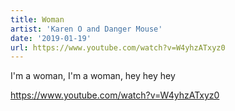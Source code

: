 ```yaml
---
title: Woman
artist: 'Karen O and Danger Mouse'
date: '2019-01-19'
url: https://www.youtube.com/watch?v=W4yhzATxyz0
---
```


I'm a woman, I'm a woman, hey hey hey

https://www.youtube.com/watch?v=W4yhzATxyz0
